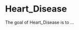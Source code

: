 
# Heart_Disease

<!-- badges: start -->
<!-- badges: end -->

The goal of Heart_Disease is to ...

